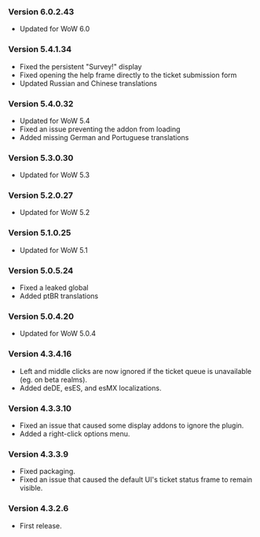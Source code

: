 ### Version 6.0.2.43

* Updated for WoW 6.0

### Version 5.4.1.34

* Fixed the persistent "Survey!" display
* Fixed opening the help frame directly to the ticket submission form
* Updated Russian and Chinese translations

### Version 5.4.0.32

* Updated for WoW 5.4
* Fixed an issue preventing the addon from loading
* Added missing German and Portuguese translations

### Version 5.3.0.30

* Updated for WoW 5.3

### Version 5.2.0.27

* Updated for WoW 5.2

### Version 5.1.0.25

* Updated for WoW 5.1

### Version 5.0.5.24

* Fixed a leaked global
* Added ptBR translations

### Version 5.0.4.20

* Updated for WoW 5.0.4

### Version 4.3.4.16

* Left and middle clicks are now ignored if the ticket queue is unavailable (eg. on beta realms).
* Added deDE, esES, and esMX localizations.

### Version 4.3.3.10

* Fixed an issue that caused some display addons to ignore the plugin.
* Added a right-click options menu.

### Version 4.3.3.9

* Fixed packaging.
* Fixed an issue that caused the default UI's ticket status frame to remain visible.

### Version 4.3.2.6

* First release.
